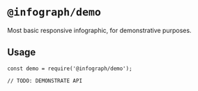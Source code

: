 # `@infograph/demo`

Most basic responsive infographic, for demonstrative purposes.

## Usage

```
const demo = require('@infograph/demo');

// TODO: DEMONSTRATE API
```

